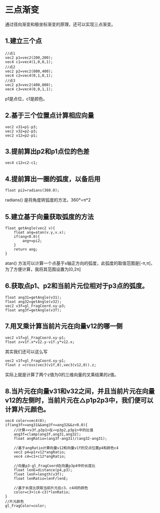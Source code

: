 # 三点渐变
通过径向渐变和极坐标渐变的原理，还可以实现三点渐变。

## 1.建立三个点
```gl
//点1
vec2 p1=vec2(200,200);
vec4 c1=vec4(1,0,0,1);
//点2
vec2 p2=vec2(800,400);
vec4 c2=vec4(0,1,0,1);
//点3
vec2 p3=vec2(400,800);
vec4 c3=vec4(0,0,1,1);
```
p1是点位，c1是颜色。


## 2.基于三个位置点计算相应向量
```gl
vec2 v31=p1-p3;
vec2 v32=p2-p3;
vec2 v12=p2-p1;
```

## 3.提前算出p2和p1点位的色差
```gl
vec4 c12=c2-c1;
```

## 4.提前算出一圈的弧度，以备后用
```gl
float pi2=radians(360.0);
```
radians() 是将角度转弧度的方法，360°=π*2

## 5.建立基于向量获取弧度的方法
```gl
float getAngle(vec2 v){
    float ang=atan(v.y,v.x);
    if(ang<0.0){
        ang+=pi2;
    }
    return ang;
}
```
atan() 方法可以计算一个点基于x轴正方向的弧度，此弧度的取值范围是[-π,π]，为了方便计算，我将其范围设置为[0,2π]

## 6.获取点p1、p2和当前片元位相对于p3点的弧度。
```gl
float ang31=getAngle(v31);
float ang32=getAngle(v32);
vec2 v3f=gl_FragCoord.xy-p3;
float ang3f=getAngle(v3f);
```

## 7.用叉乘计算当前片元在向量v12的哪一侧
```gl
vec2 v1f=gl_FragCoord.xy-p1;
float z=v1f.x*v12.y-v1f.y*v12.x;
```
其实我们还可以这么写
```gl
vec2 v1f=gl_FragCoord.xy-p1;
float z =cross(vec3(v1f,0),vec3(v12,0)).z;
```
实际上就是计算了两个z值为0的三维向量的叉乘结果的z值。

## 8.当片元在向量v31和v32之间，并且当前片元在向量v12的左侧时，当前片元在△p1p2p3中，我们便可以计算片元颜色。
```gl
vec4 color=vec4(0);
if(ang3f>=ang31&&ang3f<=ang32&&z<0.0){
    //计算∠<v3f,p3p1>在∠<p3p2,p3p1>中的比值
    ang3f=clamp(ang3f,ang31,ang32);
    float angRatio=(ang3f-ang31)/(ang32-ang31);

    //基于angRatio计算向量v12和向量v1f的交点位置p4和颜色c4
    vec2 p4=p1+v12*angRatio;
    vec4 c4=c1+c12*angRatio;

    //向量p3-gl_FragCoord在向量p3p4中的长度比
    float lenE=distance(p4,p3);
    float lenF=length(v3f);
    float lenRatio=lenF/lenE;

    //基于长度比获取当前片元在c3、c4间的颜色
    color=c3+(c4-c3)*lenRatio;
}
//片元颜色
gl_FragColor=color;
```

